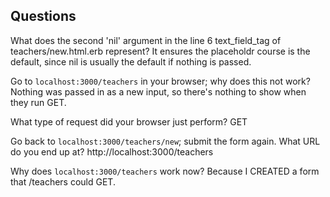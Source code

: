 ## Questions

What does the second 'nil' argument in the line 6 text_field_tag of teachers/new.html.erb represent?
	It ensures the placeholdr course is the default, since nil is usually the default if nothing is passed.

Go to `localhost:3000/teachers` in your browser; why does this not work?
	Nothing was passed in as a new input, so there's nothing to show when they run GET.

What type of request did your browser just perform?
	GET

Go back to `localhost:3000/teachers/new`; submit the form again. What URL do you end up at?
	http://localhost:3000/teachers

Why does `localhost:3000/teachers` work now?
	Because I CREATED a form that /teachers could GET.